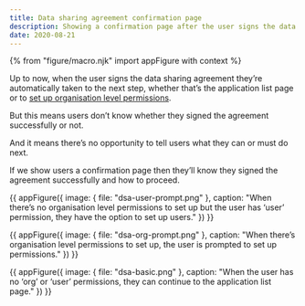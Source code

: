 ```yaml
---
title: Data sharing agreement confirmation page
description: Showing a confirmation page after the user signs the data sharing agreement
date: 2020-08-21
---
```


{% from "figure/macro.njk" import appFigure with context %}

Up to now, when the user signs the data sharing agreement they’re automatically taken to the next step, whether that’s the application list page or to [set up organisation level permissions](/manage-teacher-training-applications/setting-up-permissions-iteration-4/).

But this means users don’t know whether they signed the agreement successfully or not.

And it means there’s no opportunity to tell users what they can or must do next.

If we show users a confirmation page then they’ll know they signed the agreement successfully and how to proceed.

{{ appFigure({
  image: {
    file: "dsa-user-prompt.png"
  },
  caption: "When there’s no organisation level permissions to set up but the user has ‘user’ permission, they have the option to set up users."
}) }}

{{ appFigure({
  image: {
    file: "dsa-org-prompt.png"
  },
  caption: "When there’s organisation level permissions to set up, the user is prompted to set up permissions."
}) }}

{{ appFigure({
  image: {
    file: "dsa-basic.png"
  },
  caption: "When the user has no ‘org’ or ‘user’ permissions, they can continue to the application list page."
}) }}
